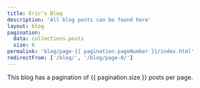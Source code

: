 ```yaml
---
title: Eric's Blog
description: 'All blog posts can be found here'
layout: blog
pagination:
  data: collections.posts
  size: 6
permalink: 'blog/page-{{ pagination.pageNumber }}/index.html'
redirectFrom: ['/blog/', '/blog/page-0/']
---
```


This blog has a pagination of {{ pagination.size }} posts per page.
